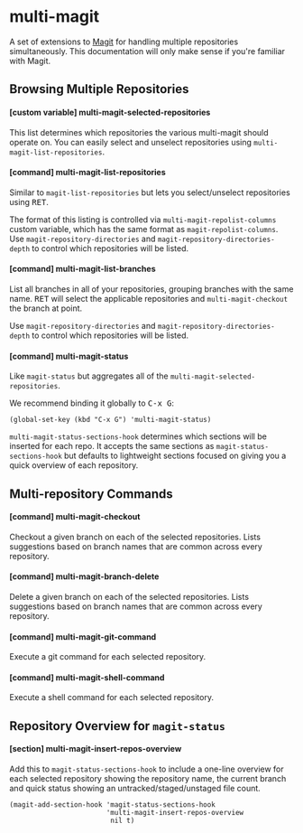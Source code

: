 # multi-magit

A set of extensions to [Magit](https://magit.vc) for handling multiple
repositories simultaneously. This documentation will only make sense
if you're familiar with Magit.


## Browsing Multiple Repositories

#### [custom variable] multi-magit-selected-repositories

This list determines which repositories the various multi-magit should
operate on. You can easily select and unselect repositories using
`multi-magit-list-repositories`.

#### [command] multi-magit-list-repositories

Similar to `magit-list-repositories` but lets you select/unselect
repositories using <kbd>RET</kbd>.

The format of this listing is controlled via
`multi-magit-repolist-columns` custom variable, which has the same
format as `magit-repolist-columns`. Use `magit-repository-directories`
and `magit-repository-directories-depth` to control which repositories
will be listed.

#### [command] multi-magit-list-branches

List all branches in all of your repositories, grouping branches with
the same name. <kbd>RET</kbd> will select the applicable repositories
and `multi-magit-checkout` the branch at point.

Use `magit-repository-directories` and
`magit-repository-directories-depth` to control which repositories
will be listed.


#### [command] multi-magit-status

Like `magit-status` but aggregates all of the
`multi-magit-selected-repositories`.

We recommend binding it globally to <kbd>C-x G</kbd>:

```elisp
(global-set-key (kbd "C-x G") 'multi-magit-status)
```

`multi-magit-status-sections-hook` determines which sections will be
inserted for each repo. It accepts the same sections as
`magit-status-sections-hook` but defaults to lightweight sections
focused on giving you a quick overview of each repository.


## Multi-repository Commands

#### [command] multi-magit-checkout

Checkout a given branch on each of the selected repositories. Lists
suggestions based on branch names that are common across every
repository.

#### [command] multi-magit-branch-delete

Delete a given branch on each of the selected repositories. Lists
suggestions based on branch names that are common across every
repository.

#### [command] multi-magit-git-command

Execute a git command for each selected repository.

#### [command] multi-magit-shell-command

Execute a shell command for each selected repository.


## Repository Overview for `magit-status`

#### [section] multi-magit-insert-repos-overview

Add this to `magit-status-sections-hook` to include a one-line
overview for each selected repository showing the repository name, the
current branch and quick status showing an untracked/staged/unstaged
file count.

```elisp
(magit-add-section-hook 'magit-status-sections-hook
                        'multi-magit-insert-repos-overview
                         nil t)
```
